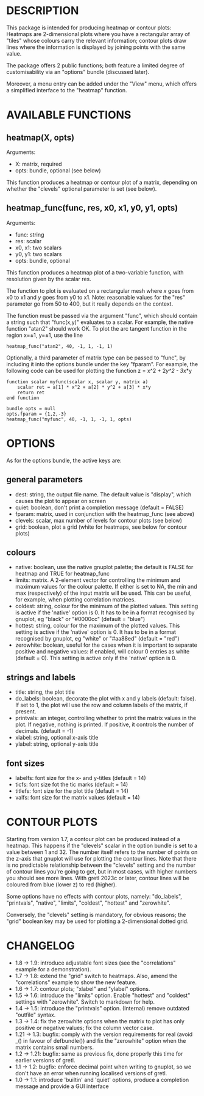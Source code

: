 # DESCRIPTION

This package is intended for producing heatmap or contour plots:
Heatmaps are 2-dimensional plots where you have a rectangular array of
"tiles" whose colours carry the relevant information; contour plots
draw lines where the information is displayed by joining points with
the same value.

The package offers 2 public functions; both feature a limited degree
of customisability via an "options" bundle (discussed later).

Moreover, a menu entry can be added under the "View" menu, which
offers a simplified interface to the "heatmap" function.

# AVAILABLE FUNCTIONS

## heatmap(X, opts)

Arguments:
- X: matrix, required
- opts: bundle, optional (see below)

This function produces a heatmap or contour plot of a matrix,
depending on whether the "clevels" optional parameter is set (see
below).

## heatmap_func(func, res, x0, x1, y0, y1, opts)

Arguments:
- func: string
- res: scalar
- x0, x1: two scalars
- y0, y1: two scalars
- opts: bundle, optional

This function produces a heatmap plot of a two-variable function, with
resolution given by the scalar res.

The function to plot is evaluated on a rectangular mesh where *x* goes
from x0 to x1 and *y* goes from y0 to x1. Note: reasonable values for
the "res" parameter go from 50 to 400, but it really depends on the
context.

The function must be passed via the argument "func", which should
contain a string such that "func(x,y)" evaluates to a scalar. For
example, the native function "atan2" should work OK. To plot the
arc tangent function in the region x=±1, y=±1, use the line

```
heatmap_func("atan2", 40, -1, 1, -1, 1)
```

Optionally, a third parameter of matrix type can be passed to "func",
by including it into the options bundle under the key "fparam". For
example, the following code can be used for plotting the function
z = x^2 + 2*y^2 - 3*x*y

```
function scalar myfunc(scalar x, scalar y, matrix a)
	scalar ret = a[1] * x^2 + a[2] * y^2 + a[3] * x*y
	return ret
end function

bundle opts = null
opts.fparam = {1,2,-3}
heatmap_func("myfunc", 40, -1, 1, -1, 1, opts)
```

# OPTIONS

As for the options bundle, the active keys are:

## general parameters

- dest: string, the output file name. The default value is "display",
  which causes the plot to appear on screen
- quiet: boolean, don't print a completion message (default = FALSE)
- fparam: matrix, used in conjunction with the heatmap_func (see above)
- clevels: scalar, max number of levels for contour plots (see below)
- grid: boolean, plot a grid (white for heatmaps, see below for
  contour plots)

## colours

- native: boolean, use the native gnuplot palette; the default is
  FALSE for heatmap and TRUE for heatmap_func
- limits: matrix. A 2-element vector for controlling the minimum and
  maximum values for the colour palette. If either is set to NA, the
  min and max (respectively) of the input matrix will be used. This
  can be useful, for example, when plotting correlation matrices.
- coldest: string, colour for the minimum of the plotted values. This
  setting is active if the 'native' option is 0. It has to be in a
  format recognised by gnuplot, eg "black" or "#0000cc" (default =
  "blue")
- hottest: string, colour for the maximum of the plotted values. This
  setting is active if the 'native' option is 0. It has to be in a
  format recognised by gnuplot, eg "white" or "#aa88ed" (default =
  "red")
- zerowhite: boolean, useful for the cases when it is important to
  separate positive and negative values: if enabled, will colour 0
  entries as white (default = 0). This setting is active only if the
  'native' option is 0.

## strings and labels

- title: string, the plot title
- do_labels: boolean, decorate the plot with x and y labels (default:
  false). If set to 1, the plot will use the row and column labels of
  the matrix, if present.
- printvals: an integer, controlling whether to print the matrix
  values in the plot. If negative, nothing is printed. If positive, it
  controls the number of decimals. (default = -1)
- xlabel: string, optional x-axis title
- ylabel: string, optional y-axis title

## font sizes

- labelfs: font size for the x- and y-titles (default = 14)
- ticfs: font size fot the tic marks (default = 14)
- titlefs: font size for the plot title (default = 14)
- valfs: font size for the matrix values (default = 14)

# CONTOUR PLOTS

Starting from version 1.7, a contour plot can be produced instead of a
heatmap. This happens if the "clevels" scalar in the option bundle is
set to a value between 1 and 32. The number itself refers to the
number of points on the z-axis that gnuplot will use for plotting the
contour lines. Note that there is no predictable relationship between
the "clevels" setting and the number of contour lines you're going to
get, but in most cases, with higher numbers you should see more
lines. With gretl 2023c or later, contour lines will be coloured from
blue (lower z) to red (higher).

Some options have no effects with contour plots, namely: "do_labels",
"printvals", "native", "limits", "coldest", "hottest" and
"zerowhite".

Conversely, the "clevels" setting is mandatory, for obvious reasons;
the "grid" boolean key may be used for plotting a 2-dimensional dotted
grid.

# CHANGELOG

* 1.8 -> 1.9: introduce adjustable font sizes (see the "correlations" example for a demonstration).
* 1.7 -> 1.8: extend the "grid" switch to heatmaps. Also, amend the "correlations" example to show the new feature.
* 1.6 -> 1.7: contour plots; "xlabel" and "ylabel" options.
* 1.5 -> 1.6: introduce the "limits" option. Enable "hottest" and "coldest" settings with "zerowhite". Switch to markdown for help.
* 1.4 -> 1.5: introduce the "printvals" option. (Internal) remove outdated "outfile" syntax.
* 1.3 -> 1.4: fix the zerowhite options when the matrix to plot has only positive or negative values; fix the column vector case.
* 1.21 -> 1.3: bugfix: comply with the version requirements for real (avoid _() in favour of defbundle()) and fix the "zerowhite" option when the matrix contains small numbers.
* 1.2 -> 1.21: bugfix: same as previous fix, done properly this time for earlier versions of gretl.
* 1.1 -> 1.2: bugfix: enforce decimal point when writing to gnuplot, so we don't have an error when running localised versions of gretl.
* 1.0 -> 1.1: introduce 'builtin' and 'quiet' options, produce a completion message and provide a GUI interface


